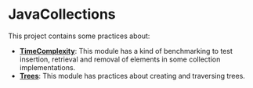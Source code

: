 # JavaCollections
This project contains some practices about:
- **[TimeComplexity](timecomplexity/)**:
This module has a kind of benchmarking to test insertion, retrieval and removal 
of elements in some collection implementations.
- **[Trees](trees/)**: This module has practices about creating and traversing trees.

